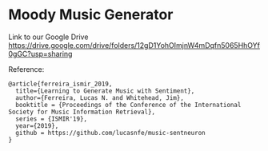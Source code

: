 # Moody Music Generator

Link to our Google Drive
https://drive.google.com/drive/folders/12gD1YohOImjnW4mDqfn5065HhOYf0gGC?usp=sharing

Reference:
```
@article{ferreira_ismir_2019,
  title={Learning to Generate Music with Sentiment},
  author={Ferreira, Lucas N. and Whitehead, Jim},
  booktitle = {Proceedings of the Conference of the International Society for Music Information Retrieval},
  series = {ISMIR'19},
  year={2019},
  github = https://github.com/lucasnfe/music-sentneuron
}
```
